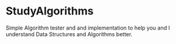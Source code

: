 # StudyAlgorithms

Simple Algorithm tester and and implementation to help you and I understand Data Structures and Algorithms better. 
